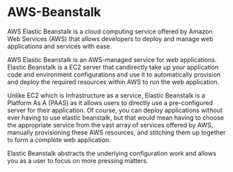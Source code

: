 # AWS-Beanstalk

AWS Elastic Beanstalk is a cloud computing service offered by Amazon Web Services (AWS) that allows developers to deploy and manage web applications and services with ease. 

AWS Elastic Beanstalk is an AWS-managed service for web applications. Elastic Beanstalk is a  EC2 server that candirectly take up your application code and environment configurations and use it to automatically provision and deploy the required resources within AWS to run the web application.

Unlike EC2 which is Infrastructure as a service, Elastic Beanstalk is a Platform As A  (PAAS) as it allows users to directly use a pre-configured server for their application. Of course, you can deploy applications without ever having to use elastic beanstalk, but that would  mean having to choose the appropriate service from the vast array of services offered by  AWS, manually provisioning these AWS resources, and stitching them up together to form a complete web application.

Elastic Beanstalk abstracts the underlying configuration work and allows you as a user to focus on more pressing matters. 
